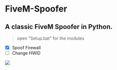 # FiveM-Spoofer

## A classic FiveM Spoofer in Python.

> open "Setup.bat" for the modules

- [x] Spoof Firewall
- [ ] Change HWID

![](https://media.discordapp.net/attachments/951098730709401640/1108159878381449307/image.png)
